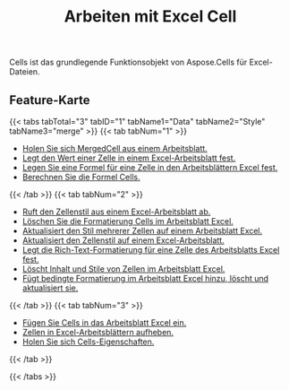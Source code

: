 ﻿---
title: Arbeiten mit Excel Cell
second_title: Aspose.Cells Cloud Documen
linktitle: Zelle
type: docs
url: /de/working-with-cells/
aliases: [/working-with-worksheets/]
keywords: REST API, spreadsheets, excel, cell
description: "Cells.Cloud API für Excel betreiben: Zellen betreiben"
weight: 100
kwords: Excel, Office Cloud, REST API, Tabellenkalkulation, PDF, CSV, Json, Markdown, Cells
---
Cells ist das grundlegende Funktionsobjekt von Aspose.Cells für Excel-Dateien.

## Feature-Karte

{{< tabs tabTotal="3" tabID="1" tabName1="Data" tabName2="Style" tabName3="merge" >}}
{{< tab tabNum="1" >}}
<div class="row">
    <div class="col-md-6">
        <ul>
            <li><a href="/cells/de/get-mergedcell-from-a-worksheet//">Holen Sie sich MergedCell aus einem Arbeitsblatt.</a></li>
            <li><a href="/cells/de/set-value-of-a-cell-in-a-worksheet/">Legt den Wert einer Zelle in einem Excel-Arbeitsblatt fest.</a></li>
            <li><a href="/cells/de/set-formula-for-a-cell-in-excel-worksheets/">Legen Sie eine Formel für eine Zelle in den Arbeitsblättern Excel fest.</a></li>
            <li><a href="/cells/de/calculate-cells-formula/">Berechnen Sie die Formel Cells.</a></li>
        </ul>
    </div>
</div>
{{< /tab >}}
{{< tab tabNum="2" >}}
<div class="row">
    <div class="col-md-6">
        <ul>
            <li><a href="/cells/de/get-cell-style-from-a-worksheet/">Ruft den Zellenstil aus einem Excel-Arbeitsblatt ab.</a></li>
            <li><a href="/cells/de/clear-cells-formatting-in-excel-worksheet/">Löschen Sie die Formatierung Cells im Arbeitsblatt Excel.</a></li>
            <li><a href="/cells/de/update-multiple-cells-style/">Aktualisiert den Stil mehrerer Zellen auf einem Arbeitsblatt Excel.</a></li>
            <li><a href="/cells/de/change-cell-style-in-excel-worksheet/">Aktualisiert den Zellenstil auf einem Excel-Arbeitsblatt.</a></li>
            <li><a href="/cells/de/apply-rich-text-formatting-to-a-cell/">Legt die Rich-Text-Formatierung für eine Zelle des Arbeitsblatts Excel fest.</a></li>
            <li><a href="/cells/de/clear-contents-and-styles-of-cells-in-excel-worksheet/">Löscht Inhalt und Stile von Zellen im Arbeitsblatt Excel.</a></li>
            <li><a href="/cells/de/working-with-conditional-formatting/">Fügt bedingte Formatierung im Arbeitsblatt Excel hinzu, löscht und aktualisiert sie.</a></li>
        </ul>
    </div>
</div>
{{< /tab >}}
{{< tab tabNum="3" >}}
<div class="row">
    <div class="col-md-6">
        <ul>
            <li><a href="/cells/de/merge-cells-in-excel-worksheet/">Fügen Sie Cells in das Arbeitsblatt Excel ein.</a></li>
            <li><a href="/cells/de/Unmerge Cells in Excel Worksheet/">Zellen in Excel-Arbeitsblättern aufheben.</a></li>
            <li><a href="/cells/de/get-cells-properties/">Holen Sie sich Cells-Eigenschaften.</a></li>
        </ul>
</div>
{{< /tab >}}

{{< /tabs >}}
